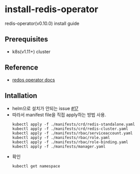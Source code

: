 # install-redis-operator
redis-operator(v0.10.0) install guide

## Prerequisites
- k8s(v1.11+) cluster

## Reference
- [redos operator docs](https://ot-container-kit.github.io/redis-operator/guide/installation.html)

## Intallation
- helm으로 설치가 안되는 issue [#17](https://github.com/OT-CONTAINER-KIT/helm-charts/issues/17)
- 따라서 manifest file을 직접 apply하는 방법 사용.
  ```shell
  kubectl apply -f ./manifests/crd/redis-standalone.yaml
  kubectl apply -f ./manifests/crd/redis-cluster.yaml
  kubectl apply -f ./manifests/rbac/serviceaccount.yaml
  kubectl apply -f ./manifests/rbac/role.yaml
  kubectl apply -f ./manifests/rbac/role-binding.yaml
  kubectl apply -f ./manifests/manager.yaml
- 확인
  ```shell
  kubectl get namespace